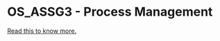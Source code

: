 # OS_ASSG3 - Process Management  
[Read this to know more.](https://github.com/thehijabicoder/OS_ASSG3/blob/master/CS3003D_Assgn_03.pdf)  
